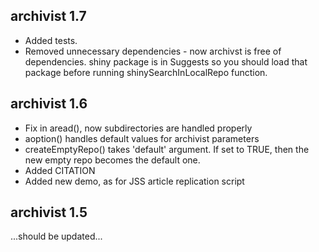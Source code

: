 archivist 1.7
----------------------------------------------------------------

* Added tests.
* Removed unnecessary dependencies - now archivst is free of dependencies. shiny package is in Suggests so you
should load that package before running shinySearchInLocalRepo function.

archivist 1.6
----------------------------------------------------------------

* Fix in aread(), now subdirectories are handled properly
* aoption() handles default values for archivist parameters
* createEmptyRepo() takes 'default' argument. If set to TRUE, then the new empty repo becomes the default one.
* Added CITATION
* Added new demo, as for JSS article replication script

archivist 1.5
----------------------------------------------------------------

...should be updated...


